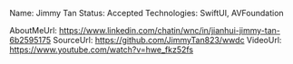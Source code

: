 Name: Jimmy Tan
Status: Accepted
Technologies: SwiftUI, AVFoundation

AboutMeUrl: https://www.linkedin.com/chatin/wnc/in/jianhui-jimmy-tan-6b2595175
SourceUrl: https://github.com/JimmyTan823/wwdc
VideoUrl: https://www.youtube.com/watch?v=hwe_fkz52fs

<!---
EXAMPLE
Name: John Appleseed
Status: Submitted <or> Winner <or> Distinguished <or> Rejected
Technologies: SwiftUI, RealityKit, CoreGraphic

AboutMeUrl: https://linkedin.com/in/johnappleseed
SourceUrl: https://github.com/johnappleseed/wwdc2025
VideoUrl: https://youtu.be/ABCDE123456
-->
